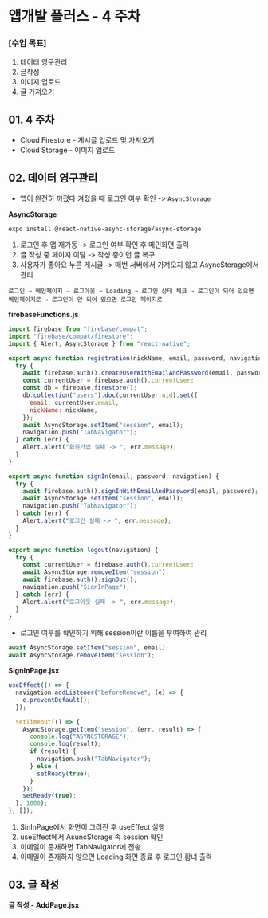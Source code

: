 # 앱개발 플러스 - 4 주차

### [수업 목표]

1. 데이터 영구관리
2. 글작성
3. 이미지 업로드
4. 글 가져오기

## 01. 4 주차

- Cloud Firestore - 게시글 업로드 및 가져오기
- Cloud Storage - 이미지 업로드

## 02. 데이터 영구관리

- 앱이 완전히 꺼졌다 켜졌을 때 로그인 여부 확인 -> `AsyncStorage`

**AsyncStorage**

```
expo install @react-native-async-storage/async-storage
```

1. 로그인 후 앱 재가동 -> 로그인 여부 확인 후 메인화면 출력
2. 글 작성 중 페이지 이탈 -> 작성 중이던 글 복구
3. 사용자가 좋아요 누른 게시글 -> 매번 서버에서 가져오지 않고 AsyncStorage에서 관리

```
로그인 ⇒ 메인페이지 ⇒ 로그아웃 ⇒ Loading ⇒ 로그인 상태 체크 ⇒ 로그인이 되어 있으면 메인페이지로 ⇒ 로그인이 안 되어 있으면 로그인 페이지로
```

**firebaseFunctions.js**

```javascript
import firebase from "firebase/compat";
import "firebase/compat/firestore";
import { Alert, AsyncStorage } from "react-native";

export async function registration(nickName, email, password, navigation) {
  try {
    await firebase.auth().createUserWithEmailAndPassword(email, password);
    const currentUser = firebase.auth().currentUser;
    const db = firebase.firestore();
    db.collection("users").doc(currentUser.uid).set({
      email: currentUser.email,
      nickName: nickName,
    });
    await AsyncStorage.setItem("session", email);
    navigation.push("TabNavigator");
  } catch (err) {
    Alert.alert("회원가입 실패 -> ", err.message);
  }
}

export async function signIn(email, password, navigation) {
  try {
    await firebase.auth().signInWithEmailAndPassword(email, password);
    await AsyncStorage.setItem("session", email);
    navigation.push("TabNavigator");
  } catch (err) {
    Alert.alert("로그인 실패 -> ", err.message);
  }
}

export async function logout(navigation) {
  try {
    const currentUser = firebase.auth().currentUser;
    await AsyncStorage.removeItem("session");
    await firebase.auth().signOut();
    navigation.push("SignInPage");
  } catch (err) {
    Alert.alert("로그아웃 실패 -> ", err.message);
  }
}
```

- 로그인 여부를 확인하기 위해 session이란 이름을 부여하여 관리

```javascript
await AsyncStorage.setItem("session", email);
await AsyncStorage.removeItem("session");
```

**SignInPage.jsx**

```javascript
useEffect(() => {
  navigation.addListener("beforeRemove", (e) => {
    e.preventDefault();
  });

  setTimeout(() => {
    AsyncStorage.getItem("session", (err, result) => {
      console.log("ASYNCSTORAGE");
      console.log(result);
      if (result) {
        navigation.push("TabNavigator");
      } else {
        setReady(true);
      }
    });
    setReady(true);
  }, 1000);
}, []);
```

1. SinInPage에서 화면이 그려진 후 useEffect 실행
2. useEffect에서 AsuncStorage 속 session 확인
3. 이메일이 존재하면 TabNavigator에 전송
4. 이메일이 존재하지 않으면 Loading 화면 종료 후 로그인 홤녀 출력

## 03. 글 작성

**글 작성 - AddPage.jsx**
